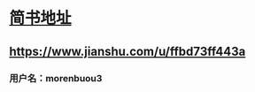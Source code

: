 # [简书地址](https://www.jianshu.com/u/ffbd73ff443a)

## https://www.jianshu.com/u/ffbd73ff443a

### 用户名：morenbuou3